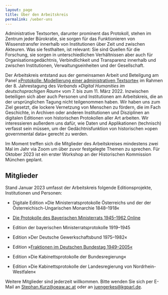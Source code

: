 ```yaml
---
layout: page
title: Über den Arbeitskreis
permalink: /ueber-uns
---
```


Administrative Textsorten, darunter prominent das Protokoll, stehen im Zentrum jeder Bürokratie, sie sorgen für das Funktionieren von Wissenstransfer innerhalb von Institutionen über Zeit und zwischen Akteuren. Was sie festhalten, ist relevant: Sie sind Quellen für die Forschung, sie sorgen in unterschiedlichen Verhältnissen aber auch für  Organisationsgedächtnis, Verbindlichkeit und Transparenz innerhalb und zwischen Institutionen, Verwaltungseinheiten und der Gesellschaft.

Der Arbeitskreis entstand aus der gemeinsamen Arbeit und Beteilgung am Panel [»Protokolle: Modellierung einer administrativen Textsorte«](https://www.dhd2022.de/programm-events/11-03-freitag/) im Rahmen der 8. Jahrestagung des *Verbands »Digital Humanities im deutschsprachigen Raum«* vom 7. bis zum 11. März 2022. Inzwischen beteiligen sich aber auch Personen und Institutionen am Arbeitskreis, die an der ursprünglichen Tagung nicht teilgenommen haben.  Wir haben uns zum Ziel gesetzt, die  lockere Vernetzung von Menschen zu fördern, die im Fach Geschichte, in Archiven oder anderen Institutionen und Disziplinen an digitalen Editionen von historischen Protokollen aller Art arbeiten. Wir interessieren außerdem uns dafür, wie Daten und Applikationen (technisch) verfasst sein müssen, um der Gedächtnisfunktion von historischen »open governmental data« gerecht zu werden. 

Im Moment treffen sich die Mitglieder des Arbeitskreises mindestens zwei Mal im Jahr via Zoom um über zuvor festgelegte Themen zu sprechen. Für Oktober 2023 ist ein erster Workshop an der Historischen Kommission München geplant. 

## Mitglieder

Stand Januar 2023 umfasst der Arbeitskreis folgende Editionsprojekte, Institutionen und Personen:

- Digitale Edition »Die Ministerratsprotokolle Österreichs und der der Österreichisch-Ungarischen Monarchie 1848–1918«

- [Die Protokolle des Bayerischen Ministerrats 1945–1962 Online](https://www.bayerischer-ministerrat.de/)

- Edition der bayerischen Ministerratsprotokolle 1919–1945

- Edition »Der Deutsche Gewerkschaftsbund 1975–1982«

- Edition »[Fraktionen im Deutschen Bundestag 1949–2005«](https://fraktionsprotokolle.de)

- Edition »Die Kabinettsprotokolle der Bundesregierung«

- Edition »Die Kabinettsprotokolle der Landesregierung von Nordrhein-Westfalen«

Weitere Mitglieder sind jederzeit willkommen. Bitte wenden Sie sich per E-Mail an Stephan.Kurz@oeaw.ac.at oder an juengerkes@kgparl.de.
